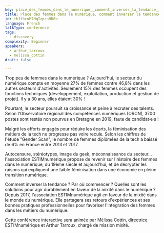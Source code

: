 ```yaml
---
key: place_des_femmes_dans_le_numerique__comment_inverser_la_tendance__
title: Place des femmes dans le numérique, comment inverser la tendance ?
id: th1thruM7NqIzpcnHD6b
language: French
talkType: conference
tags:
  - discovery
complexity: Beginner
speakers:
  - arthur_tarroux
  - melissa_cottin
draft: false

---
```


Trop peu de femmes dans le numérique ? Aujourd'hui, le secteur du numérique compte en moyenne 27% de femmes contre 46,8% dans les autres secteurs d'activités. Seulement 15% des femmes occupent des fonctions techniques (développement, exploitation, production et gestion de projet). Il y a 30 ans, elles étaient 30% !

Pourtant, le secteur poursuit sa croissance et peine à recruter des talents. Selon l'Observatoire régional des compétences numériques (ORCN), 3700 postes sont restés non pourvus en Bretagne en 2019, faute de candidat⸱e⸱s ! 

Malgré les efforts engagés pour réduire les écarts, la féminisation des métiers de la tech ne progresse pas voire recule. Selon les chiffres de l'étude "Gender Scan", le nombre de femmes diplômées de la tech a baissé de 6% en France entre 2013 et 2017. 

Autocensure, stéréotypes, image du geek, méconnaissance du secteur... l'association ESTIMnumérique propose de revenir sur l'histoire des femmes dans le numérique, du 19ème siècle et aujourd'hui, et de décrypter les raisons qui expliquent une faible féminisation dans une économie en pleine transition numérique.

Comment inverser la tendance ? Par où commencer ? Quelles sont les solutions pour agir durablement en faveur de la mixité dans le numérique ? Depuis 2017, l'association ESTIMnumérique agit en faveur de la mixité dans le monde du numérique. Elle partagera ses retours d'expériences et ses bonnes pratiques professionnelles pour favoriser l'intégration des femmes dans les métiers du numérique.

Cette conférence interactive sera animée par Mélissa Cottin, directrice ESTIMnumérique et Arthur Tarroux, chargé de mission mixité.
